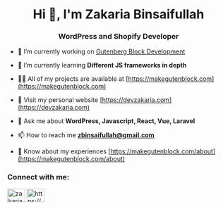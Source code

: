 <h1 align="center">Hi 👋, I'm Zakaria Binsaifullah</h1>
<h3 align="center">WordPress and Shopify Developer</h3>

- 🔭 I’m currently working on [Gutenberg Block Development](https://devzakaria.com)

- 🌱 I’m currently learning **Different JS frameworks in depth**

- 👨‍💻 All of my projects are available at [https://makegutenblock.com](https://makegutenblock.com)

- 📝 Visit my personal website [https://devzakaria.com](https://devzakaria.com)

- 💬 Ask me about **WordPress, Javascript, React, Vue, Laravel**

- 📫 How to reach me **zbinsaifullah@gmail.com**

- 📄 Know about my experiences [https://makegutenblock.com/about](https://makegutenblock.com/about)

<h3 align="left">Connect with me:</h3>
<p align="left">
<a href="https://linkedin.com/in/zakariabinsaifullah" target="blank"><img align="center" src="https://raw.githubusercontent.com/rahuldkjain/github-profile-readme-generator/master/src/images/icons/Social/linked-in-alt.svg" alt="zakariabinsaifullah" height="30" width="40" /></a>
<a href="https://www.youtube.com/@gutenbergtricks" target="blank"><img align="center" src="https://raw.githubusercontent.com/rahuldkjain/github-profile-readme-generator/master/src/images/icons/Social/youtube.svg" alt="https://www.youtube.com/channel/uc-1bnlwtklkhdf2afgd5hug" height="30" width="40" /></a>
</p>
